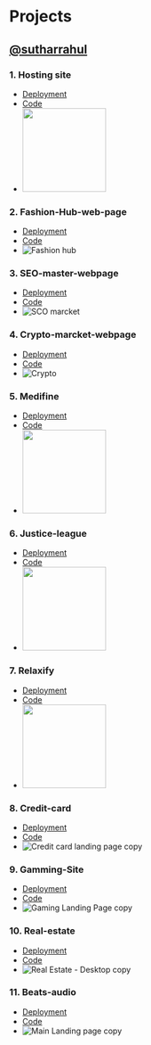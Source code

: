 # Projects
## [@sutharrahul](https://github.com/sutharrahul)


### 1. Hosting site
  - [Deployment](https://sutharrahul.github.io/hosting-site/)
  - [Code](https://github.com/sutharrahul/hosting-site)
  - <img src="https://github.com/sutharrahul/projects/assets/117563756/b7397fa2-9072-4d0b-a520-3772b7da45eb" height="150"/>

### 2. Fashion-Hub-web-page
  - [Deployment](https://sutharrahul.github.io/Fashion-Hub-web-page/)
  - [Code](https://github.com/sutharrahul/Fashion-Hub-web-page)
  - ![Fashion hub](https://github.com/sutharrahul/projects/assets/117563756/51c02bd6-71da-42e9-91bc-6e19b9179eab)

### 3. SEO-master-webpage
  - [Deployment](https://sutharrahul.github.io/SEO-master-webpage/)
  - [Code](https://github.com/sutharrahul/SEO-master-webpage)
  - ![SCO marcket](https://github.com/sutharrahul/projects/assets/117563756/e8608cc0-aa0f-4e8e-a889-5c7873f62d81)
  
### 4. Crypto-marcket-webpage 
- [Deployment](https://sutharrahul.github.io/crypto-marcket-webpage/)
- [Code](https://github.com/sutharrahul/crypto-marcket-webpage)
- ![Crypto](https://github.com/sutharrahul/projects/assets/117563756/298b4be7-4ed4-46b5-ba1f-7738a15aa294)

### 5. Medifine 
- [Deployment](https://sutharrahul.github.io/medifine/)
- [Code](https://github.com/sutharrahul/medifine)
- <img src="https://github.com/sutharrahul/projects/assets/117563756/05eb2060-b42d-4b66-bf48-d9262187d05e" height="150"/>

### 6. Justice-league
- [Deployment](https://sutharrahul.github.io/justice-league/)
- [Code](https://github.com/sutharrahul/justice-league)
- <img src="https://github.com/sutharrahul/projects/assets/117563756/ccb7d372-bfe6-4277-a719-d183f21b4394" height="150"/>

### 7. Relaxify 
- [Deployment](https://sutharrahul.github.io/relaxify/)
- [Code](https://github.com/sutharrahul/relaxify)
- <img src="https://github.com/sutharrahul/projects/assets/117563756/8b7c6422-7f98-45a6-87be-e3ee0f879797" height="150"/>

### 8. Credit-card
- [Deployment](https://sutharrahul.github.io/Credit-card/)
- [Code](https://github.com/sutharrahul/Credit-card)
- ![Credit card landing page copy](https://github.com/sutharrahul/projects/assets/117563756/ae154262-a631-48d9-9eaa-42ea2b16d95a)

### 9. Gamming-Site
- [Deployment](https://sutharrahul.github.io/gaming-site/)
- [Code](https://github.com/sutharrahul/gaming-site)
- ![Gaming Landing Page copy](https://github.com/sutharrahul/projects/assets/117563756/e45ffea0-8f1e-4b3e-a5b8-cc21e02c7ea8)

### 10. Real-estate
- [Deployment](https://sutharrahul.github.io/real-estate/)
- [Code](https://github.com/sutharrahul/real-estate)
- ![Real Estate - Desktop copy](https://github.com/sutharrahul/projects/assets/117563756/4f65f336-c6a9-4229-812a-7278d320a270)

### 11. Beats-audio
- [Deployment](https://sutharrahul.github.io/beats-audio/)
- [Code](https://github.com/sutharrahul/beats-audio)
- ![Main Landing page copy](https://github.com/sutharrahul/projects/assets/117563756/9df1771b-b063-45f1-acd5-0a2ed3fd9cdb)

